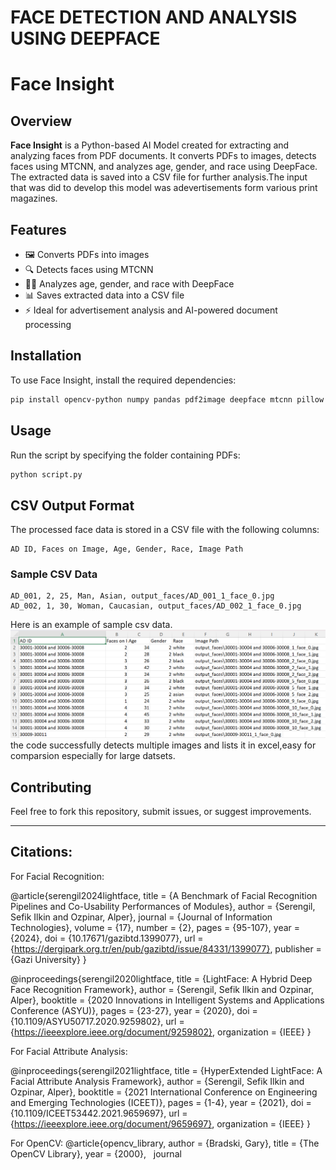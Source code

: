 # FACE DETECTION AND ANALYSIS USING DEEPFACE 
# Face Insight

## Overview
**Face Insight** is a Python-based AI Model created for extracting and analyzing faces from PDF documents. It converts PDFs to images, detects faces using MTCNN, and analyzes age, gender, and race using DeepFace. The extracted data is saved into a CSV file for further analysis.The input that was did to develop this model was adevertisements form various print magazines.
## Features
- 🖼️ Converts PDFs into images
- 🔍 Detects faces using MTCNN
- 🧑‍🤖 Analyzes age, gender, and race with DeepFace
- 📊 Saves extracted data into a CSV file
- ⚡ Ideal for advertisement analysis and AI-powered document processing

## Installation
To use Face Insight, install the required dependencies:
```sh
pip install opencv-python numpy pandas pdf2image deepface mtcnn pillow
```

## Usage
Run the script by specifying the folder containing PDFs:
```sh
python script.py
```

## CSV Output Format
The processed face data is stored in a CSV file with the following columns:
```
AD ID, Faces on Image, Age, Gender, Race, Image Path
```

### Sample CSV Data
```
AD_001, 2, 25, Man, Asian, output_faces/AD_001_1_face_0.jpg
AD_002, 1, 30, Woman, Caucasian, output_faces/AD_002_1_face_0.jpg
```
Here is an example of sample csv data.
![Image Alt](https://github.com/Littajosethottam/FaceAnalysis/blob/main/csv%20file.png?raw=true)
the code successfully detects multiple images and lists it in excel,easy for comparsion especially for large datsets.

## Contributing
Feel free to fork this repository, submit issues, or suggest improvements.



---
## Citations:

For Facial Recognition:

@article{serengil2024lightface,
  title     = {A Benchmark of Facial Recognition Pipelines and Co-Usability Performances of Modules},
  author    = {Serengil, Sefik Ilkin and Ozpinar, Alper},
  journal   = {Journal of Information Technologies},
  volume    = {17},
  number    = {2},
  pages     = {95-107},
  year      = {2024},
  doi       = {10.17671/gazibtd.1399077},
  url       = {https://dergipark.org.tr/en/pub/gazibtd/issue/84331/1399077},
  publisher = {Gazi University}
}

@inproceedings{serengil2020lightface,
  title        = {LightFace: A Hybrid Deep Face Recognition Framework},
  author       = {Serengil, Sefik Ilkin and Ozpinar, Alper},
  booktitle    = {2020 Innovations in Intelligent Systems and Applications Conference (ASYU)},
  pages        = {23-27},
  year         = {2020},
  doi          = {10.1109/ASYU50717.2020.9259802},
  url          = {https://ieeexplore.ieee.org/document/9259802},
  organization = {IEEE}
}

For Facial Attribute Analysis:

@inproceedings{serengil2021lightface,
  title        = {HyperExtended LightFace: A Facial Attribute Analysis Framework},
  author       = {Serengil, Sefik Ilkin and Ozpinar, Alper},
  booktitle    = {2021 International Conference on Engineering and Emerging Technologies (ICEET)},
  pages        = {1-4},
  year         = {2021},
  doi          = {10.1109/ICEET53442.2021.9659697},
  url          = {https://ieeexplore.ieee.org/document/9659697},
  organization = {IEEE}
}


For OpenCV:
@article{opencv_library,
  author = {Bradski, Gary},
  title = {The OpenCV Library},
  year = {2000},
  journal

 
